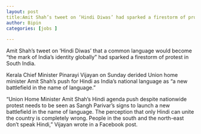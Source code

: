```yaml
---
layout: post
title:Amit Shah’s tweet on ‘Hindi Diwas’ had sparked a firestorm of protest in South India.
author: Bipin
categories: [jobs ]
 
---
```

Amit Shah’s tweet on ‘Hindi Diwas’ that a common language would become “the mark of India’s identity globally” had sparked a firestorm of protest in South India.


Kerala Chief Minister Pinarayi Vijayan on Sunday derided Union home minister Amit Shah’s push for Hindi as India’s national language as “a new battlefield in the name of language.”

“Union Home Minister Amit Shah’s Hindi agenda push despite nationwide protest needs to be seen as Sangh Parivar’s signs to launch a new battlefield in the name of language. The perception that only Hindi can unite the country is completely wrong. People in the south and the north-east don’t speak Hindi,” Vijayan wrote in a Facebook post.